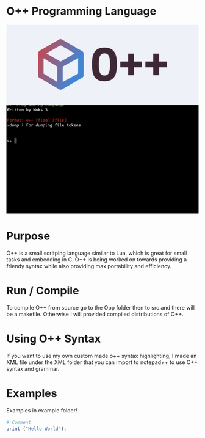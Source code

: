 
# O++ Programming Language
![O++](cover.png)
![Demo](opp_demo.gif)

# Purpose
O++ is a small scritping language similar to Lua, which is great for small tasks and embedding in C. O++ is being worked on towards providing a friendy syntax while also providing max portability and efficiency. 

# Run / Compile
To compile O++ from source go to the Opp folder then to src and there will be a makefile. Otherwise I will provided compiled distributions of O++.

# Using O++ Syntax
If you want to use my own custom made o++ syntax highlighting, I made an XML file under the XML folder that you can import to notepad++ to use O++ syntax and grammar.

# Examples
Examples in example folder!

```ruby
# Comment
print ("Hello World");
```
